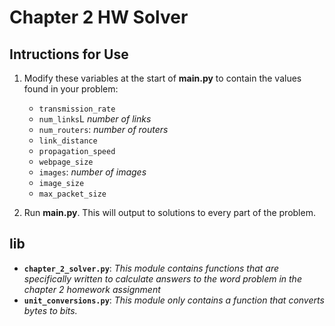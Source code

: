 # Chapter 2 HW Solver

## Intructions for Use

1. Modify these variables at the start of **main.py** to contain the values found in your problem:

   - `transmission_rate`
   - `num_links`L _number of links_
   - `num_routers`: _number of routers_
   - `link_distance`
   - `propagation_speed`
   - `webpage_size`
   - `images`: _number of images_
   - `image_size`
   - `max_packet_size`

2. Run **main.py**. This will output to solutions to every part of the problem.

## lib

- **`chapter_2_solver.py`**: _This module contains functions that are specifically written to calculate answers to the word problem in the chapter 2 homework assignment_
- **`unit_conversions.py`**: _This module only contains a function that converts bytes to bits._
